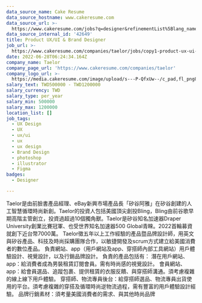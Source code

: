 ```yaml
---
data_source_name: Cake Resume
data_source_hostname: www.cakeresume.com
data_source_url: >-
  https://www.cakeresume.com/jobs?q=designer&refinementList%5Blang_name%5D%5B0%5D=English&refinementList%5Bsalary_type%5D=per_year
data_source_internal_id: '42649'
title: Product UX/UI & Brand Designer
job_url: >-
  https://www.cakeresume.com/companies/taelor/jobs/copy1-product-ux-ui-brand-designer
date: 2022-06-28T06:24:34.164Z
company_name: Taelor
company_page_url: 'https://www.cakeresume.com/companies/taelor'
company_logo_url: >-
  https://media.cakeresume.com/image/upload/s---P-QfxUw--/c_pad,fl_png8,h_200,w_200/v1654080607/yjikdzpohybizsgdl052.png
salary_text: TWD500000 - TWD1200000
salary_currency: TWD
salary_type: per_year
salary_min: 500000
salary_max: 1200000
location_list: []
job_tags:
  - UX Design
  - UX
  - ux/ui
  - ux
  - ux design
  - Brand Design
  - photoshop
  - illustrator
  - Figma
badges:
  - Designer

---
```


Taelor是由前臉書產品經理、eBay新興市場產品長「矽谷阿雅」在矽谷創建的人工智慧循環時尚新創。Taelor的投資人包括美國頂尖創投Bling，Bling由前谷歌早期高階主管創立，投資過超過10個獨角獸。Taelor是矽谷知名加速器Draper University創業比賽冠軍、也受世界知名加速器500 Global青睞。2022首輪募資就創下近台幣7000萬。 Taelor徵五年以上工作經驗的產品暨品牌設計師，用英文與矽谷產品、科技及時尚採購團隊合作，以敏捷開發及scrum方式建立給美國消費者的數位產品。 負責網站、app（用戶網站及app、穿搭師內部工具網站）用戶體驗設計、視覺設計，以及行銷品牌設計。 負責的產品包括有： 潛在用戶網站、app：給消費者成為男裝租賃訂閱會員。需有時尚感的視覺設計。 會員網站、app：給會員選品、追蹤包裹、提供租賃的衣服反饋、與穿搭師溝通。須考慮複雜的線上線下用戶體驗。 穿搭師、物流專員後台：給穿搭師選品、物流專員出貨使用的平台。須考慮複雜的穿搭及循環時尚逆物流過程，需有豐富的用戶體驗設計經驗。 品牌行銷素材：須考量美國消費者的需求、與其他時尚品牌